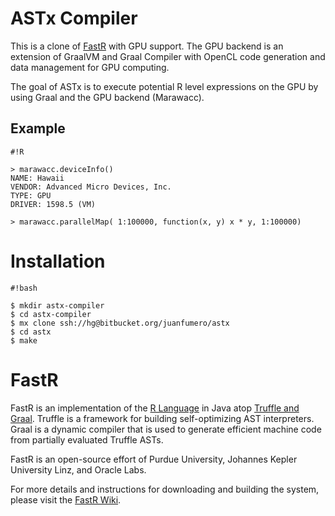 # ASTx Compiler

This is a clone of [FastR](https://bitbucket.org/allr/fastr/) with GPU support. 
The GPU backend is an extension of GraalVM and Graal Compiler with OpenCL code generation
and data management for GPU computing. 

The goal of ASTx is to execute potential R level expressions on the GPU by using Graal 
and the GPU backend (Marawacc). 

## Example


```
#!R

> marawacc.deviceInfo()
NAME: Hawaii
VENDOR: Advanced Micro Devices, Inc.
TYPE: GPU
DRIVER: 1598.5 (VM)

> marawacc.parallelMap( 1:100000, function(x, y) x * y, 1:100000) 
```

# Installation


```
#!bash

$ mkdir astx-compiler
$ cd astx-compiler
$ mx clone ssh://hg@bitbucket.org/juanfumero/astx
$ cd astx
$ make 
```


# FastR

FastR is an implementation of the [R Language](http://www.r-project.org/) in Java atop [Truffle and Graal](http://openjdk.java.net/projects/graal/).
Truffle is a framework for building self-optimizing AST interpreters.
Graal is a dynamic compiler that is used to generate efficient machine code from partially evaluated Truffle ASTs.

FastR is an open-source effort of Purdue University, Johannes Kepler University Linz, and Oracle Labs.

For more details and instructions for downloading and building the system, please visit the [FastR Wiki](https://bitbucket.org/allr/fastr/wiki/Home).